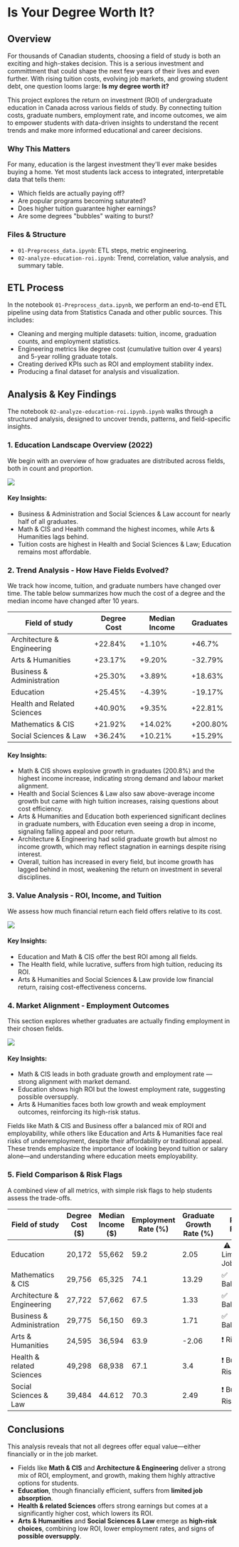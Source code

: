 # Is Your Degree Worth It?

## Overview

For thousands of Canadian students, choosing a field of study is both an exciting and high-stakes decision. This is a serious investment and committment that could shape the next few years of their lives and even further. With rising tuition costs, evolving job markets, and growing student debt, one question looms large: **Is my degree worth it?**

This project explores the return on investment (ROI) of undergraduate education in Canada across various fields of study. By connecting tuition costs, graduate numbers, employment rate, and income outcomes, we aim to empower students with data-driven insights to understand the recent trends and make more informed educational and career decisions.

### Why This Matters
For many, education is the largest investment they'll ever make besides buying a home. Yet most students lack access to integrated, interpretable data that tells them:
* Which fields are actually paying off?
* Are popular programs becoming saturated?
* Does higher tuition guarantee higher earnings?
* Are some degrees "bubbles" waiting to burst?

### Files & Structure
* `01-Preprocess_data.ipynb`: ETL steps, metric engineering.
* `02-analyze-education-roi.ipynb`: Trend, correlation, value analysis, and summary table.

## ETL Process
In the notebook `01-Preprocess_data.ipynb`, we perform an end-to-end ETL pipeline using data from Statistics Canada and other public sources. This includes:
* Cleaning and merging multiple datasets: tuition, income, graduation counts, and employment statistics.
* Engineering metrics like degree cost (cumulative tuition over 4 years) and 5-year rolling graduate totals.
* Creating derived KPIs such as ROI and employment stability index.
* Producing a final dataset for analysis and visualization.

## Analysis & Key Findings

The notebook `02-analyze-education-roi.ipynb.ipynb` walks through a structured analysis, designed to uncover trends, patterns, and field-specific insights.

### 1. Education Landscape Overview (2022)
We begin with an overview of how graduates are distributed across fields, both in count and proportion.

<img src="visuals/snapshot_2022.png">

#### Key Insights:
* Business & Administration and Social Sciences & Law account for nearly half of all graduates.
* Math & CIS and Health command the highest incomes, while Arts & Humanities lags behind.
* Tuition costs are highest in Health and Social Sciences & Law; Education remains most affordable.

### 2. Trend Analysis - How Have Fields Evolved?
We track how income, tuition, and graduate numbers have changed over time. The table below summarizes how much the cost of a degree and the median income have changed after 10 years.

|Field of study| Degree Cost | Median Income | Graduates |
---|-------------|---------------|-----------|
Architecture & Engineering| +22.84%     | +1.10%        | +46.7%    |
Arts & Humanities| +23.17%     | +9.20%        | -32.79%   |
Business & Administration| +25.30%     | +3.89%        |+18.63%|
Education| +25.45%| -4.39%        |-19.17%|
Health and Related Sciences|+40.90%| +9.35%        |+22.81%|
Mathematics & CIS|+21.92%| +14.02%       |+200.80%|
Social Sciences & Law|+36.24%| +10.21%       |+15.29%|

#### Key Insights:
* Math & CIS shows explosive growth in graduates (200.8%) and the highest income increase, indicating strong demand and labour market alignment.
* Health and Social Sciences & Law also saw above-average income growth but came with high tuition increases, raising questions about cost efficiency.
* Arts & Humanities and Education both experienced significant declines in graduate numbers, with Education even seeing a drop in income, signaling falling appeal and poor return.
* Architecture & Engineering had solid graduate growth but almost no income growth, which may reflect stagnation in earnings despite rising interest.
* Overall, tuition has increased in every field, but income growth has lagged behind in most, weakening the return on investment in several disciplines.

### 3. Value Analysis - ROI, Income, and Tuition
We assess how much financial return each field offers relative to its cost.

<img src="visuals/bubble_plot.png">

#### Key Insights:
* Education and Math & CIS offer the best ROI among all fields.
* The Health field, while lucrative, suffers from high tuition, reducing its ROI.
* Arts & Humanities and Social Sciences & Law provide low financial return, raising cost-effectiveness concerns.

### 4. Market Alignment - Employment Outcomes
This section explores whether graduates are actually finding employment in their chosen fields.

<img src="visuals/market_value.png">

#### Key Insights:
* Math & CIS leads in both graduate growth and employment rate — strong alignment with market demand.
* Education shows high ROI but the lowest employment rate, suggesting possible oversupply.
* Arts & Humanities faces both low growth and weak employment outcomes, reinforcing its high-risk status.

Fields like Math & CIS and Business offer a balanced mix of ROI and employability, while others like Education and Arts & Humanities face real risks of underemployment, despite their affordability or traditional appeal. These trends emphasize the importance of looking beyond tuition or salary alone—and understanding where education meets employability.

### 5. Field Comparison & Risk Flags
A combined view of all metrics, with simple risk flags to help students assess the trade-offs.

| Field of study             | Degree Cost ($) | Median Income ($) | Employment Rate (%) | Graduate Growth Rate (%) |Risk Flag|
|----------------------------|-----------------|-------------------|---------------------|--------------------------|---|
| Education                  | 20,172          | 55,662            | 59.2                | 2.05                     | ️ ⚠️ Limited Jobs|
| Mathematics & CIS          | 29,756          | 65,325            | 74.1                | 13.29                    |✅ Balanced|
| Architecture & Engineering | 27,722          | 57,662            | 67.5                | 1.33                     |✅ Balanced|
| Business & Administration  | 29,775          | 56,150            | 69.3                | 1.71                     |✅ Balanced|
| Arts & Humanities          | 24,595          | 36,594            | 63.9                | -2.06                    |❗ Risky|
| Health & related Sciences  | 49,298          | 68,938            | 67.1                | 3.4                      |❗ Bubble Risk|
| Social Sciences & Law      | 39,484          | 44.612            | 70.3                | 2.49                     |❗ Bubble Risk|

## Conclusions
This analysis reveals that not all degrees offer equal value—either financially or in the job market.
* Fields like **Math & CIS** and **Architecture & Engineering** deliver a strong mix of ROI, employment, and growth, making them highly attractive options for students.
* **Education**, though financially efficient, suffers from **limited job absorption**.
* **Health & related Sciences** offers strong earnings but comes at a significantly higher cost, which lowers its ROI.
* **Arts & Humanities** and **Social Sciences & Law** emerge as **high-risk choices**, combining low ROI, lower employment rates, and signs of **possible oversupply**.
